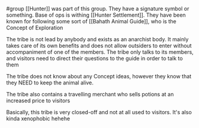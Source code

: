 #group 
[[Hunter]] was part of this group. They have a signature symbol or something. Base of ops is withing [[Hunter Settlement]].  They have been known for following some sort of [[Bahath Animal Guide]], who is the Concept of Exploration

The tribe is not lead by anybody and exists as an anarchist body. It mainly takes care of its own benefits and does not allow outsiders to enter without accompaniment of one of the members. The tribe only talks to its members, and visitors need to direct their questions to the guide in order to talk to them

The tribe does not know about any Concept ideas, however they know that they NEED to keep the animal alive.

The tribe also contains a travelling merchant who sells potions at an increased price to visitors

Basically, this tribe is very closed-off and not at all used to visitors. It's also kinda xenophobic hehehe